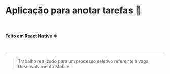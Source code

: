 # Aplicação para anotar tarefas :notebook:

<br/>

#### Feito em React Native :atom_symbol:

<br/>

---

>
>

>Trabalho realizado para um processo seletivo referente à vaga Desenvolvimento Mobile. 

